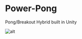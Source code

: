 # Power-Pong

Pong/Breakout Hybrid built in Unity

![alt](http://michaelmlowe.com/img/power_pong_1.png)
